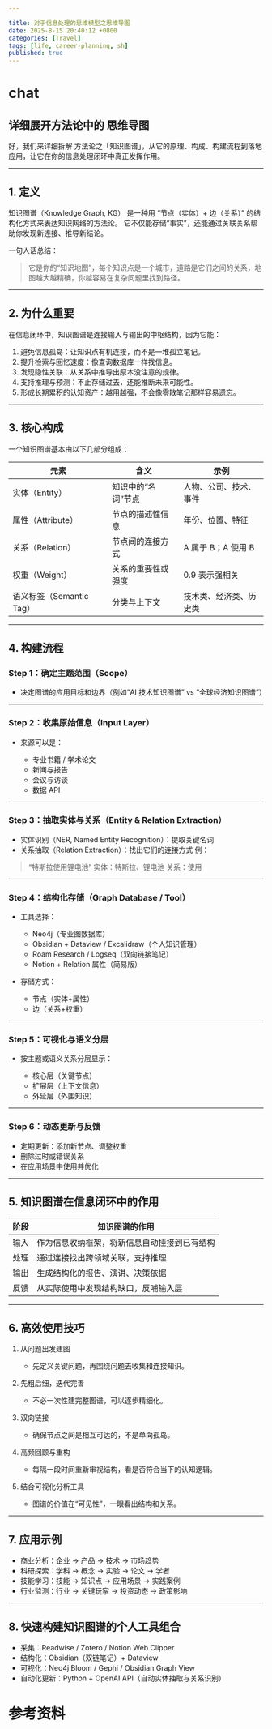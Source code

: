 ```yaml
---

title: 对于信息处理的思维模型之思维导图
date: 2025-8-15 20:40:12 +0800
categories: [Travel]
tags: [life, career-planning, sh]
published: true
---
```




# chat

## 详细展开方法论中的 思维导图

好，我们来详细拆解 方法论之「知识图谱」，从它的原理、构成、构建流程到落地应用，让它在你的信息处理闭环中真正发挥作用。

---

## 1. 定义

知识图谱（Knowledge Graph, KG） 是一种用 “节点（实体）+ 边（关系）” 的结构化方式来表达知识网络的方法论。
它不仅能存储“事实”，还能通过关联关系帮助你发现新连接、推导新结论。

一句人话总结：

> 它是你的“知识地图”，每个知识点是一个城市，道路是它们之间的关系，地图越大越精确，你越容易在复杂问题里找到路径。

---

## 2. 为什么重要

在信息闭环中，知识图谱是连接输入与输出的中枢结构，因为它能：

1. 避免信息孤岛：让知识点有机连接，而不是一堆孤立笔记。
2. 提升检索与回忆速度：像查询数据库一样找信息。
3. 发现隐性关联：从关系中推导出原本没注意的规律。
4. 支持推理与预测：不止存储过去，还能推断未来可能性。
5. 形成长期累积的认知资产：越用越强，不会像零散笔记那样容易遗忘。

---

## 3. 核心构成

一个知识图谱基本由以下几部分组成：

| 元素                     | 含义         | 示例            |
| ---------------------- | ---------- | ------------- |
| 实体（Entity）         | 知识中的“名词”节点 | 人物、公司、技术、事件   |
| 属性（Attribute）      | 节点的描述性信息   | 年份、位置、特征      |
| 关系（Relation）       | 节点间的连接方式   | A 属于 B；A 使用 B |
| 权重（Weight）         | 关系的重要性或强度  | 0.9 表示强相关     |
| 语义标签（Semantic Tag） | 分类与上下文     | 技术类、经济类、历史类   |

---

## 4. 构建流程

### Step 1：确定主题范围（Scope）

* 决定图谱的应用目标和边界（例如“AI 技术知识图谱” vs “全球经济知识图谱”）

---

### Step 2：收集原始信息（Input Layer）

* 来源可以是：

  * 专业书籍 / 学术论文
  * 新闻与报告
  * 会议与访谈
  * 数据 API

---

### Step 3：抽取实体与关系（Entity & Relation Extraction）

* 实体识别（NER, Named Entity Recognition）：提取关键名词
* 关系抽取（Relation Extraction）：找出它们的连接方式
  例：

> “特斯拉使用锂电池”
> 实体：特斯拉、锂电池
> 关系：使用

---

### Step 4：结构化存储（Graph Database / Tool）

* 工具选择：

  * Neo4j（专业图数据库）
  * Obsidian + Dataview / Excalidraw（个人知识管理）
  * Roam Research / Logseq（双向链接笔记）
  * Notion + Relation 属性（简易版）
* 存储方式：

  * 节点（实体+属性）
  * 边（关系+权重）

---

### Step 5：可视化与语义分层

* 按主题或语义关系分层显示：

  * 核心层（关键节点）
  * 扩展层（上下文信息）
  * 外延层（外围知识）

---

### Step 6：动态更新与反馈

* 定期更新：添加新节点、调整权重
* 删除过时或错误关系
* 在应用场景中使用并优化

---

## 5. 知识图谱在信息闭环中的作用

| 阶段     | 知识图谱的作用                |
| ------ | ---------------------- |
| 输入 | 作为信息收纳框架，将新信息自动挂接到已有结构 |
| 处理 | 通过连接找出跨领域关联，支持推理       |
| 输出 | 生成结构化的报告、演讲、决策依据       |
| 反馈 | 从实际使用中发现结构缺口，反哺输入层     |

---

## 6. 高效使用技巧

1. 从问题出发建图

   * 先定义关键问题，再围绕问题去收集和连接知识。
2. 先粗后细，迭代完善

   * 不必一次性建完整图谱，可以逐步精细化。
3. 双向链接

   * 确保节点之间是相互可达的，不是单向孤岛。
4. 高频回顾与重构

   * 每隔一段时间重新审视结构，看是否符合当下的认知逻辑。
5. 结合可视化分析工具

   * 图谱的价值在“可见性”，一眼看出结构和关系。

---

## 7. 应用示例

* 商业分析：企业 → 产品 → 技术 → 市场趋势
* 科研探索：学科 → 概念 → 实验 → 论文 → 学者
* 技能学习：技能 → 知识点 → 应用场景 → 实践案例
* 行业监测：行业 → 关键玩家 → 投资动态 → 政策影响

---

## 8. 快速构建知识图谱的个人工具组合

* 采集：Readwise / Zotero / Notion Web Clipper
* 结构化：Obsidian（双链笔记）+ Dataview
* 可视化：Neo4j Bloom / Gephi / Obsidian Graph View
* 自动化更新：Python + OpenAI API（自动实体抽取与关系识别）

# 参考资料

